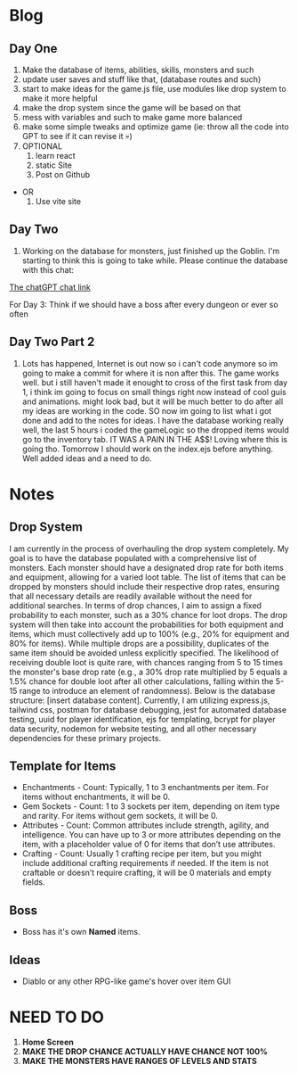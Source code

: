 # Blog

## Day One

1. Make the database of items, abilities, skills, monsters and such
2. update user saves and stuff like that, (database routes and such)
3. start to make ideas for the game.js file, use modules like drop system to make it more helpful
4. make the drop system since the game will be based on that
5. mess with variables and such to make game more balanced
6. make some simple tweaks and optimize game (ie: throw all the code into GPT to see if it can revise it :skull:)
7. OPTIONAL
    1. learn react
    2. static Site
    3. Post on Github

- OR
    1. Use vite site

## Day Two

1. Working on the database for monsters, just finished up the Goblin. I'm starting to think this is going to take while. Please continue the database with this chat:

[The chatGPT chat link](https://chatgpt.com/c/41246f33-8b1d-4b3e-8952-d5c6d936728a)

For Day 3: Think if we should have a boss after every dungeon or ever so often

## Day Two Part 2

1. Lots has happened, Internet is out now so i can't code anymore so im going to make a commit for where it is non after this. The game works well. but i still haven't made it enought to cross of the first task from day 1, i think im going to focus on small things right now instead of cool guis and animations. might look bad, but it will be much better to do after all my ideas are working in the code. SO now im going to list what i got done and add to the notes for ideas. I have the database working really well, the last 5 hours i coded the gameLogic so the dropped items would go to the inventory tab. IT WAS A PAIN IN THE A$$! Loving where this is going tho. Tomorrow I should work on the index.ejs before anything. Well added ideas and a need to do.

# Notes

## Drop System

   I am currently in the process of overhauling the drop system completely. My goal is to have the database populated with a comprehensive list of monsters. Each monster should have a designated drop rate for both items and equipment, allowing for a varied loot table. The list of items that can be dropped by monsters should include their respective drop rates, ensuring that all necessary details are readily available without the need for additional searches. In terms of drop chances, I aim to assign a fixed probability to each monster, such as a 30% chance for loot drops. The drop system will then take into account the probabilities for both equipment and items, which must collectively add up to 100% (e.g., 20% for equipment and 80% for items). While multiple drops are a possibility, duplicates of the same item should be avoided unless explicitly specified. The likelihood of receiving double loot is quite rare, with chances ranging from 5 to 15 times the monster's base drop rate (e.g., a 30% drop rate multiplied by 5 equals a 1.5% chance for double loot after all other calculations, falling within the 5-15 range to introduce an element of randomness). Below is the database structure: [insert database content]. Currently, I am utilizing express.js, tailwind css, postman for database debugging, jest for automated database testing, uuid for player identification, ejs for templating, bcrypt for player data security, nodemon for website testing, and all other necessary dependencies for these primary projects.

## Template for Items

- Enchantments -
 Count: Typically, 1 to 3 enchantments per item. For items without enchantments,  it will be 0.
- Gem Sockets -
 Count: 1 to 3 sockets per item, depending on item type and rarity. For items  without gem sockets, it will be 0.
- Attributes -
 Count: Common attributes include strength, agility, and intelligence. You can  have up to 3 or more attributes depending on the item, with a placeholder value  of 0 for items that don’t use attributes.
- Crafting -
 Count: Usually 1 crafting recipe per item, but you might include additional  crafting requirements if needed. If the item is not craftable or doesn’t require  crafting, it will be 0 materials and empty fields.

## Boss

- Boss has it's own **Named** items.

## Ideas

- Diablo or any other RPG-like game's hover over item GUI

# **NEED TO DO**

1. **Home Screen**
2. **MAKE THE DROP CHANCE ACTUALLY HAVE CHANCE NOT 100%**
3. **MAKE THE MONSTERS HAVE RANGES OF LEVELS AND STATS**
